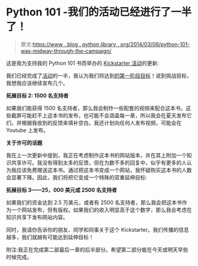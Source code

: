 # Python 101 -我们的活动已经进行了一半了！

> 原文:[https://www . blog . python library . org/2014/03/06/python-101-was-midway-through-the-campaign/](https://www.blog.pythonlibrary.org/2014/03/06/python-101-were-halfway-through-the-campaign/)

这是我为支持我的 Python 101 书而举办的 [Kickstarter 活动](http://kck.st/1kX98BB)的更新:

我们已经完成了[活动](http://kck.st/1kX98BB)的一半，我认为我们将达到[的第一阶段目标](https://www.kickstarter.com/projects/34257246/python-101-programming-from-start-to-finish/posts/755961)！说到挑战目标，我想我应该继续宣布几个。

**拓展目标 2: 1500 名支持者**

如果我们能获得 1500 名支持者，那么我会制作一些配套的视频来配合这本书。这些截屏可能赶不上这本书的发布，也可能不会涵盖每一章，所以我会在夏天发布它们，并根据我收到的反馈来填补空白。我还计划向任何人发布视频，可能会在 Youtube 上发布。

**关于许可的话题**

我在上一次更新中提到，我正在考虑制作这本书的网站版本，并在其上附加一个知识共享许可。我没有得到太多的反馈，但在为数不多的回复中，似乎有更多的人认为我应该免费赠送这本书。通过把这本书变成一个网站，我怀疑购买这本书的人数会显著下降。因此，我们将把它变成一个特殊的双重延伸目标:

**拓展目标 3——25，000 美元或 2500 名支持者**

如果我们的资金达到 2.5 万美元，或者有 2500 名支持者，那么我会把这本书作为一个网站发布，但有版权。如果我们的收入明显高于这个数字，那么我会考虑在知识共享下发布网站内容。

同时，我请你告诉你的朋友、同学和同事关于这个 Kickstarter。我们传播的信息越多，我们就越有可能达到延伸目标！

附注:我正在完成第二部最后一章的后半部分。希望第二部分能在今天或明天早些时候完成。
